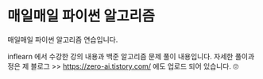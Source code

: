# 매일매일 파이썬 알고리즘

매일매일 파이썬 알고리즘 연습입니다.


inflearn 에서 수강한 강의 내용과 백준 알고리즘 문제 풀이 내용입니다.
자세한 풀이과정은 제 블로그 >> https://zero-ai.tistory.com/ 에도 업로드 되어 있습니다. 🙄
